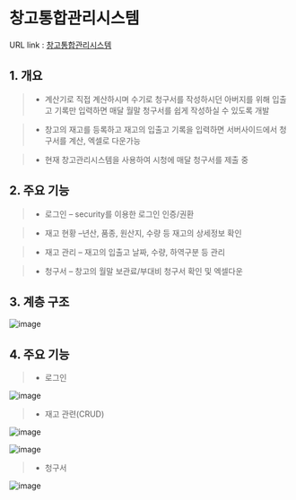# 창고통합관리시스템
URL link : [창고통합관리시스템](http://www.cjwms.com/main.do)
## 1. 개요
> - 계산기로 직접 계산하시며 수기로 청구서를 작성하시던 아버지를 위해 입출고 기록만 입력하면 매달 월말 청구서를 쉽게 작성하실 수 있도록 개발
 
> - 창고의 재고를 등록하고 재고의 입출고 기록을 입력하면 서버사이드에서 청구서를 계산, 엑셀로 다운가능    
 
> - 현재 창고관리시스템을 사용하여 시청에 매달 청구서를 제출 중
    
## 2. 주요 기능    
> - 로그인 – security를 이용한 로그인 인증/권환    
 
> - 재고 현황 –년산, 품종, 원산지, 수량 등 재고의 상세정보 확인  
 
> - 재고 관리 – 재고의 입출고 날짜, 수량, 하역구분 등 관리    
 
> - 청구서 – 창고의 월말 보관료/부대비 청구서 확인 및 엑셀다운
     
## 3. 계층 구조    
![image](https://user-images.githubusercontent.com/61078195/83546941-72bf9380-a53c-11ea-9261-9f3cf3ec8ef4.png)
    
## 4. 주요 기능    
> - 로그인    
 
![image](https://user-images.githubusercontent.com/61078195/83547058-9f73ab00-a53c-11ea-9b19-8f192a3510a0.png)    
 
>- 재고 관련(CRUD)    
 
![image](https://user-images.githubusercontent.com/61078195/83547172-c8943b80-a53c-11ea-8371-81057725d846.png)    
 
![image](https://user-images.githubusercontent.com/61078195/83547215-d649c100-a53c-11ea-9acc-012444b5056b.png)  
 
>- 청구서    
 
![image](https://user-images.githubusercontent.com/61078195/83547286-ef527200-a53c-11ea-8d89-0c54b21a1fff.png)    
